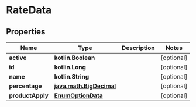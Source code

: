 
# RateData

## Properties
| Name | Type | Description | Notes |
| ------------ | ------------- | ------------- | ------------- |
| **active** | **kotlin.Boolean** |  |  [optional] |
| **id** | **kotlin.Long** |  |  [optional] |
| **name** | **kotlin.String** |  |  [optional] |
| **percentage** | [**java.math.BigDecimal**](java.math.BigDecimal.md) |  |  [optional] |
| **productApply** | [**EnumOptionData**](EnumOptionData.md) |  |  [optional] |




